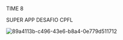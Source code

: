 TIME 8

SUPER APP DESAFIO CPFL


![89a4113b-c496-43e6-b8a4-0e779d511712](https://user-images.githubusercontent.com/54641812/99202940-a5c6ae00-278f-11eb-8cf1-c534a125e71a.jpg)
